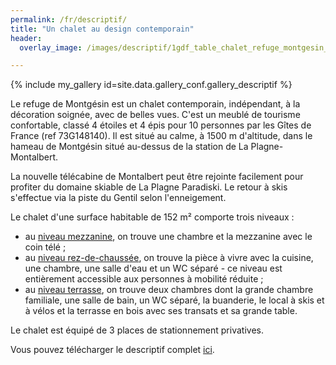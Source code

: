 ```yaml
---
permalink: /fr/descriptif/
title: "Un chalet au design contemporain"
header:
  overlay_image: /images/descriptif/1gdf_table_chalet_refuge_montgesin_plagne.jpg

---
```


{% include my_gallery id=site.data.gallery_conf.gallery_descriptif %}

Le refuge de Montgésin est un chalet contemporain, indépendant, à la décoration soignée, avec de belles vues. C'est un meublé de tourisme confortable, classé 4 étoiles et 4 épis pour 10 personnes par les Gîtes de France (ref 73G148140). Il est situé au calme, à 1500 m d'altitude, dans le hameau de Montgésin situé au-dessus de la station de La Plagne-Montalbert.  
  
La nouvelle télécabine de Montalbert peut être rejointe facilement pour profiter du domaine skiable de La Plagne Paradiski. Le retour à skis s'effectue via la piste du Gentil selon l'enneigement.  

Le chalet d'une surface habitable de 152 m² comporte trois niveaux :  
  - au <a href="/fr/n-plus-un/">niveau mezzanine</a>, on trouve une chambre et la mezzanine avec le coin télé ;  
  - au <a href="/fr/rdc/">niveau rez-de-chaussée</a>, on trouve la pièce à vivre avec la cuisine, une chambre, une salle d'eau et un WC séparé - ce niveau est entièrement accessible aux personnes à mobilité réduite ;  
  - au <a href="/fr/n-moins-un/">niveau terrasse</a>, on trouve deux chambres dont la grande chambre familiale, une salle de bain, un WC séparé, la buanderie, le local à skis et à vélos et la terrasse en bois avec ses transats et sa grande table.  

Le chalet est équipé de 3 places de stationnement privatives.  

Vous pouvez télécharger le descriptif complet <a href="/images/descriptif/descriptif.pdf" download>ici</a>.

